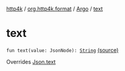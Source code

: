 [http4k](../../index.md) / [org.http4k.format](../index.md) / [Argo](index.md) / [text](./text.md)

# text

`fun text(value: JsonNode): `[`String`](https://kotlinlang.org/api/latest/jvm/stdlib/kotlin/-string/index.html) [(source)](https://github.com/http4k/http4k/blob/master/http4k-format-argo/src/main/kotlin/org/http4k/format/Argo.kt#L47)

Overrides [Json.text](../-json/text.md)

